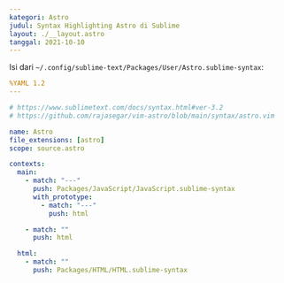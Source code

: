 ```yaml
---
kategori: Astro
judul: Syntax Highlighting Astro di Sublime
layout: ./__layout.astro
tanggal: 2021-10-10
---
```


Isi dari `~/.config/sublime-text/Packages/User/Astro.sublime-syntax`:

```yaml
%YAML 1.2
---

# https://www.sublimetext.com/docs/syntax.html#ver-3.2
# https://github.com/rajasegar/vim-astro/blob/main/syntax/astro.vim

name: Astro
file_extensions: [astro]
scope: source.astro

contexts:
  main:
    - match: "---"
      push: Packages/JavaScript/JavaScript.sublime-syntax
      with_prototype:
        - match: "---"
          push: html

    - match: ""
      push: html

  html:
    - match: ""
      push: Packages/HTML/HTML.sublime-syntax
```

